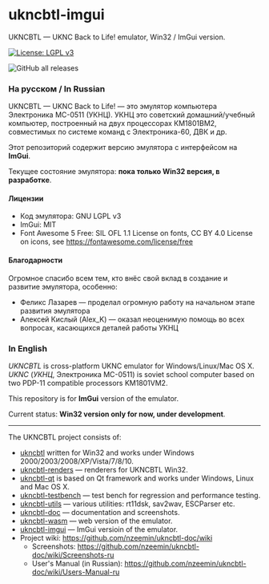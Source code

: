 # ukncbtl-imgui
UKNCBTL — UKNC Back to Life! emulator, Win32 / ImGui version.

[![License: LGPL v3](https://img.shields.io/badge/License-LGPL%20v3-blue.svg)](https://www.gnu.org/licenses/lgpl-3.0)

![GitHub all releases](https://img.shields.io/github/downloads/nzeemin/ukncbtl-imgui/total)


### На русском / In Russian
UKNCBTL — UKNC Back to Life! — это эмулятор компьютера Электроника МС-0511 (УКНЦ).
УКНЦ это советский домашний/учебный компьютер, построенный на двух процессорах КМ1801ВМ2, совместимых по системе команд с Электроника-60, ДВК и др.

Этот репозиторий содержит версию эмулятора с интерфейсом на **ImGui**.

Текущее состояние эмулятора: **пока только Win32 версия, в разработке**.

#### Лицензии
* Код эмулятора: GNU LGPL v3
* ImGui: MIT
* Font Awesome 5 Free: SIL OFL 1.1 License on fonts, CC BY 4.0 License on icons, see https://fontawesome.com/license/free

#### Благодарности

Огромное спасибо всем тем, кто внёс свой вклад в создание и развитие эмулятора, особенно:
 * Феликс Лазарев — проделал огромную работу на начальном этапе развития эмулятора
 * Алексей Кислый (Alex_K) — оказал неоценимую помощь во всех вопросах, касающихся деталей работы УКНЦ


### In English
*UKNCBTL* is cross-platform UKNC emulator for Windows/Linux/Mac OS X.
*UKNC* (*УКНЦ*, Электроника МС-0511) is soviet school computer based on two PDP-11 compatible processors KM1801VM2.

This repository is for **ImGui** version of the emulator.

Current status: **Win32 version only for now, under development**.


-----
The UKNCBTL project consists of:
* [ukncbtl](https://github.com/nzeemin/ukncbtl/) written for Win32 and works under Windows 2000/2003/2008/XP/Vista/7/8/10.
* [ukncbtl-renders](https://github.com/nzeemin/ukncbtl-renders/) — renderers for UKNCBTL Win32.
* [ukncbtl-qt](https://github.com/nzeemin/ukncbtl-qt/) is based on Qt framework and works under Windows, Linux and Mac OS X.
* [ukncbtl-testbench](https://github.com/nzeemin/ukncbtl-testbench/) — test bench for regression and performance testing.
* [ukncbtl-utils](https://github.com/nzeemin/ukncbtl-utils/) — various utilities: rt11dsk, sav2wav, ESCParser etc.
* [ukncbtl-doc](https://github.com/nzeemin/ukncbtl-doc/) — documentation and screenshots.
* [ukncbtl-wasm](https://github.com/nzeemin/ukncbtl-wasm/) — web version of the emulator.
* [ukncbtl-imgui](https://github.com/nzeemin/ukncbtl-imgui) — ImGui versioin of the emulator.
* Project wiki: https://github.com/nzeemin/ukncbtl-doc/wiki
  * Screenshots: https://github.com/nzeemin/ukncbtl-doc/wiki/Screenshots-ru
  * User's Manual (in Russian): https://github.com/nzeemin/ukncbtl-doc/wiki/Users-Manual-ru
